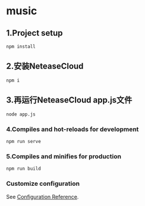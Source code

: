 # music


## 1.Project setup
```
npm install
```

## 2.安装NeteaseCloud
```
npm i

```
## 3.再运行NeteaseCloud app.js文件
```
node app.js

```


### 4.Compiles and hot-reloads for development
```
npm run serve
```

### 5.Compiles and minifies for production
```
npm run build
```

### Customize configuration
See [Configuration Reference](https://cli.vuejs.org/config/).
